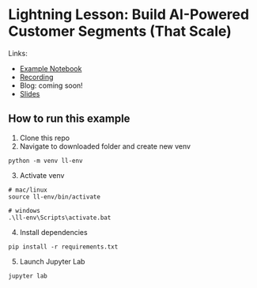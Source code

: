 # Lightning Lesson: Build AI-Powered Customer Segments (That Scale)

Links:
- [Example Notebook](https://github.com/ShawhinT/AI-Builders-Bootcamp-3/blob/main/lightning-lesson/customer_segmentation_example.ipynb)
- [Recording](https://youtu.be/QvxuR8uLPFs)
- Blog: coming soon!
- [Slides](https://github.com/ShawhinT/AI-Builders-Bootcamp-3/blob/main/lightning-lesson/slides.pdf)

## How to run this example

1. Clone this repo
2. Navigate to downloaded folder and create new venv
```
python -m venv ll-env
```
3. Activate venv
```
# mac/linux
source ll-env/bin/activate

# windows
.\ll-env\Scripts\activate.bat
```
4. Install dependencies
```
pip install -r requirements.txt
```
5. Launch Jupyter Lab
```
jupyter lab
```

